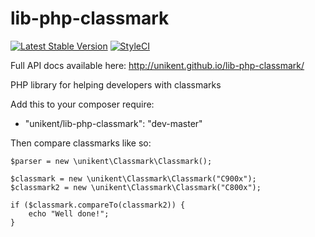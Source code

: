 lib-php-classmark
====================

[![Latest Stable Version](https://poser.pugx.org/unikent/lib-php-classmark/v/stable.png)](https://packagist.org/packages/unikent/lib-php-classmark)
[![StyleCI](https://styleci.io/repos/64657137/shield)](https://styleci.io/repos/64657137)

Full API docs available here: http://unikent.github.io/lib-php-classmark/

PHP library for helping developers with classmarks

Add this to your composer require:
 * "unikent/lib-php-classmark": "dev-master"

Then compare classmarks like so:
```
$parser = new \unikent\Classmark\Classmark();

$classmark = new \unikent\Classmark\Classmark("C900x");
$classmark2 = new \unikent\Classmark\Classmark("C800x");

if ($classmark.compareTo(classmark2)) {
    echo "Well done!";
}
```
